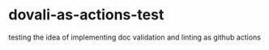 # dovali-as-actions-test
testing the idea of implementing doc validation and linting as github actions
